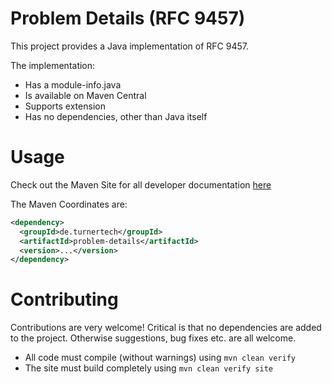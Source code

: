 # Problem Details (RFC 9457)

This project provides a Java implementation of RFC 9457.

The implementation:
- Has a module-info.java
- Is available on Maven Central
- Supports extension
- Has no dependencies, other than Java itself

# Usage

Check out the Maven Site for all developer documentation [here](https://liturner.github.io/problem-details/)

The Maven Coordinates are:

```xml
<dependency>
  <groupId>de.turnertech</groupId>
  <artifactId>problem-details</artifactId>
  <version>...</version>
</dependency>
```

# Contributing

Contributions are very welcome! Critical is that no dependencies are added to the project. Otherwise suggestions, bug fixes etc. are all welcome.

- All code must compile (without warnings) using ```mvn clean verify```
- The site must build completely using ```mvn clean verify site```